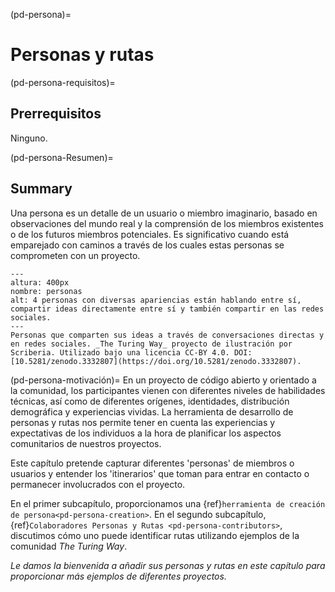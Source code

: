 (pd-persona)=
# Personas y rutas

(pd-persona-requisitos)=
## Prerrequisitos
Ninguno.

(pd-persona-Resumen)=
## Summary
Una persona es un detalle de un usuario o miembro imaginario, basado en observaciones del mundo real y la comprensión de los miembros existentes o de los futuros miembros potenciales. Es significativo cuando está emparejado con caminos a través de los cuales estas personas se comprometen con un proyecto.

```{figure} ../figures/personas.png
---
altura: 400px
nombre: personas
alt: 4 personas con diversas apariencias están hablando entre sí, compartir ideas directamente entre sí y también compartir en las redes sociales.
---
Personas que comparten sus ideas a través de conversaciones directas y en redes sociales. _The Turing Way_ proyecto de ilustración por Scriberia. Utilizado bajo una licencia CC-BY 4.0. DOI: [10.5281/zenodo.3332807](https://doi.org/10.5281/zenodo.3332807).
```


(pd-persona-motivación)= En un proyecto de código abierto y orientado a la comunidad, los participantes vienen con diferentes niveles de habilidades técnicas, así como de diferentes orígenes, identidades, distribución demográfica y experiencias vividas. La herramienta de desarrollo de personas y rutas nos permite tener en cuenta las experiencias y expectativas de los individuos a la hora de planificar los aspectos comunitarios de nuestros proyectos.

Este capítulo pretende capturar diferentes 'personas' de miembros o usuarios y entender los 'itinerarios' que toman para entrar en contacto o permanecer involucrados con el proyecto.

En el primer subcapítulo, proporcionamos una {ref}`herramienta de creación de persona<pd-persona-creation>`. En el segundo subcapítulo, {ref}`Colaboradores Personas y Rutas <pd-persona-contributors>`, discutimos cómo uno puede identificar rutas utilizando ejemplos de la comunidad _The Turing Way_.

*Le damos la bienvenida a añadir sus personas y rutas en este capítulo para proporcionar más ejemplos de diferentes proyectos.*

